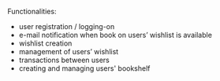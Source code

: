 Functionalities:
- user registration / logging-on
- e-mail notification when book on users’ wishlist is available 
- wishlist creation
- management of users’ wishlist 
- transactions between users
- creating and managing users' bookshelf

